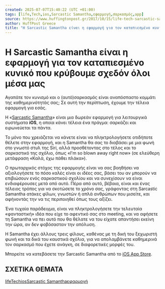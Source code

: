 ```yaml
---
created: 2025-07-07T15:40:22 (UTC +01:00)
tags: [life,Tech,ios,Sarcastic Samantha,εφαρμογή,σαρκασμός,app]
source: https://www.huffingtonpost.gr/2017/10/15/life-tech-sarcastic-samantha-ios-app_n_18182164.html
author: HuffPost Greece
title: "Η Sarcastic Samantha είναι η εφαρμογή για τον καταπιεσμένο κυνικό που κρύβουμε σχεδόν όλοι μέσα μας"
---
```


# Η Sarcastic Samantha είναι η εφαρμογή για τον καταπιεσμένο κυνικό που κρύβουμε σχεδόν όλοι μέσα μας

Αγαπάτε τον κυνισμό και ο (αυτό)σαρκασμός είναι αναπόσπαστο κομμάτι της καθημερινότητάς σας; Σε αυτή την περίπτωση, έχουμε την τέλεια εφαρμογή για εσάς.

Η «[Sarcastic Samantha](https://itunes.apple.com/gb/app/sarcastic-samantha/id1276227679?mt=8&ign-mpt=uo%3D4)» είναι μια δωρεάν εφαρμογή για λειτουργικά συστήματα **iOS**, η οποία κάνει τέλεια ένα πράγμα: σαρκάζει και ειρωνεύεται τα πάντα.

Το μόνο που χρειάζεται να κάνετε είναι να πληκτρολογήσετε οτιδήποτε θέλετε στην εφαρμογή, και η Samantha θα σας το διαβάσει με μια φωνή στο γνωστό στυλ της Siri, αλλά προσθέτοντας στο τέλος και το σαρκαστικό της σχόλιο, όπως «I'm so blown away right now» (σε ελεύθερη μετάφραση «Καλά, έχω πάθει πλάκα»).

Ο πρωταρχικός στόχος της εφαρμογής είναι να σας βοηθήσει να αξιολογήσετε το πόσο καλές είναι οι ιδέες σας, βάσει του αν μπορούν να επιβιώσουν ενός σαρκαστικού σχολίου και να συνεχίσουν να είναι ενδιαφέρουσες μετά από αυτό. Πέρα από αυτό, βέβαια, είναι και ένας τέλειος τρόπος για να σκοτώσετε το χρόνο σας, γράφοντας στη Sarcastic Samantha ατάκες φίλων, γνωστών ή απλά ανθρώπων που μισείτε, και αφήνοντάς την να τις περιποιηθεί όπως τους αξίζει.

Ένα τυχαία παράδειγμα, είναι να πληκτρολογήσετε την τελευταία «φανταστική» ιδέα που είχε το αφεντικό σας στο meeting, και να αφήσετε τη Samantha να πει αυτό που θα θέλατε να του είχατε απαντήσει εκείνη την ώρα, αν δεν φοβόσασταν την απόλυση.

Η Samantha έχει άλλους τρεις φίλους, καθένας με τη δική του ξεχωριστή φωνή και τα δικά του καυστικά σχόλια, για να απολαμβάνετε καθημερινά τον σαρκασμό που έχετε ανάγκη, σε διαφορετικές μορφές του.

Μπορείτε να κατεβάσετε την Sarcastic Samantha από το [iOS App Store](https://itunes.apple.com/gb/app/sarcastic-samantha/id1276227679?mt=8&ign-mpt=uo%3D4).

## ΣΧΕΤΙΚΑ ΘΕΜΑΤΑ

[life](https://www.huffingtonpost.gr/news/life/)[Tech](https://www.huffingtonpost.gr/news/gr-tech/)[ios](https://www.huffingtonpost.gr/news/ios/)[Sarcastic Samantha](https://www.huffingtonpost.gr/news/sarcastic-samantha/)[εφαρμογή](https://www.huffingtonpost.gr/news/efarmoye/)
